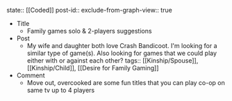state:: [[Coded]]
post-id::
exclude-from-graph-view:: true

- Title
  - Family games solo & 2-players suggestions
- Post
  - My wife and daughter both love Crash Bandicoot. I'm looking for a similar type of game(s). Also looking for games that we could play either with or against each other?
    tags:: [[Kinship/Spouse]], [[Kinship/Child]], [[Desire for Family Gaming]]
- Comment
  - Move out, overcooked are some fun titles that you can play co-op on same tv up to 4 players
